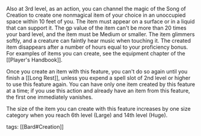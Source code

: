 Also at 3rd level, as an action, you can channel the magic of the Song of Creation to create one nonmagical item of your choice in an unoccupied space within 10 feet of you. The item must appear on a surface or in a liquid that can support it. The gp value of the item can't be more than 20 times your bard level, and the item must be Medium or smaller. The item glimmers softly, and a creature can faintly hear music when touching it. The created item disappears after a number of hours equal to your proficiency bonus. For examples of items you can create, see the equipment chapter of the [[Player's Handbook]].

Once you create an item with this feature, you can't do so again until you finish a [[Long Rest]], unless you expend a spell slot of 2nd level or higher to use this feature again. You can have only one item created by this feature at a time; if you use this action and already have an item from this feature, the first one immediately vanishes.

The size of the item you can create with this feature increases by one size category when you reach 6th level (Large) and 14th level (Huge).

tags: [[Bard#Creation]]